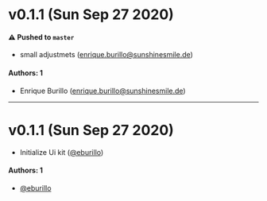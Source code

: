 # v0.1.1 (Sun Sep 27 2020)

#### ⚠️ Pushed to `master`

- small adjustmets (enrique.burillo@sunshinesmile.de)

#### Authors: 1

- Enrique Burillo (enrique.burillo@sunshinesmile.de)

---

# v0.1.1 (Sun Sep 27 2020)

- Initialize Ui kit ([@eburillo](https://github.com/eburillo))

#### Authors: 1

- [@eburillo](https://github.com/eburillo)

